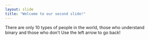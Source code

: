 ```yaml
---
layout: slide
title: "Welcome to our second slide!"
---
```

There are only 10 types of people in the world, those who understand binary and those who don't
Use the left arrow to go back!

